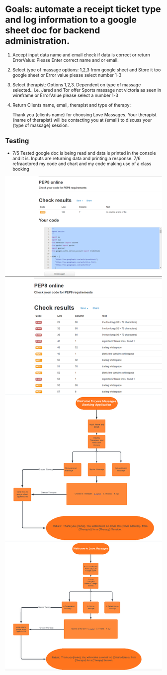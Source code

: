 # Goals: automate a receipt ticket type and log information to a google sheet doc for backend administration.

1. Accept input data name and email 
    check if data is correct or return 
    ErrorValue: Please Enter correct name and or email.

2. Select type of massage  options: 1,2,3 from google sheet and Store it too google sheet 
    or Error value please select number 1-3

3. Select therapist: 
    Options 1,2,3. Dependent on type of massage selected.. i.e. Jared and Tor offer Sports massage not victoria as seen in wireframe
    or ErrorValue please select a number 1-3 


4. Return Clients name, email, therapist and type of therapy:
    
    Thank you {clients name} for choosing Love Massages. Your therapist {name of therapist} will be contacting you at {email} 
    to discuss your {type of massage} session.    

##   Testing
 * 7/5 Tested google doc is being read and data is printed in the console and it is.
  Inputs are returning data and printing a response.
   7/6 refraactored my code and chart and my code making use of a class booking
 
![pep8 no errors](/assets/images/pepnoerrors.png)
![pep8 Errors](/assets/images/peperrors.png)
![wireframe concept](/assets/images/refractoredchart.png)
![wireframe Concept](/assets/images/wireframeupdate.png) 
